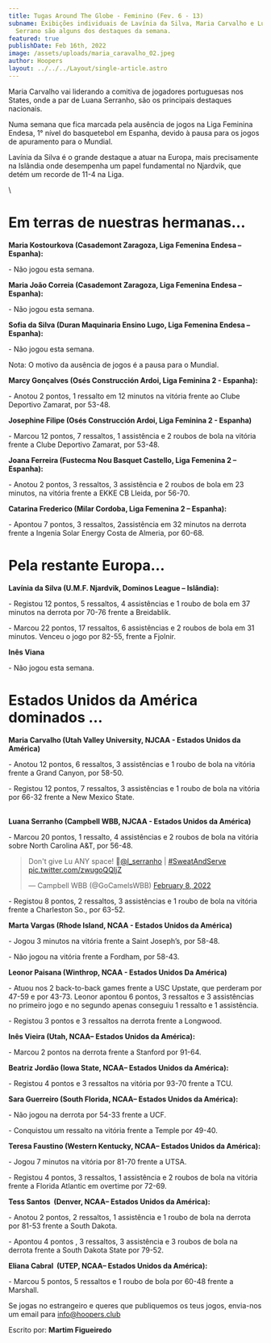 ```yaml
---
title: Tugas Around The Globe - Feminino (Fev. 6 - 13)
subname: Exibições individuais de Lavínia da Silva, Maria Carvalho e Luana
  Serrano são alguns dos destaques da semana.
featured: true
publishDate: Feb 16th, 2022
image: /assets/uploads/maria_caravalho_02.jpeg
author: Hoopers
layout: ../../../Layout/single-article.astro
---
```

Maria Carvalho vai liderando a comitiva de jogadores portuguesas nos States, onde a par de Luana Serranho, são os principais destaques nacionais.

Numa semana que fica marcada pela ausência de jogos na Liga Feminina Endesa, 1° nível do basquetebol em Espanha, devido à pausa para os jogos de apuramento para o Mundial.

Lavínia da Silva é o grande destaque a atuar na Europa, mais precisamente na Islândia onde desempenha um papel fundamental no Njardvik, que detém um recorde de 11-4 na Liga.

\


# Em terras de nuestras hermanas…



**Maria Kostourkova (Casademont Zaragoza, Liga Femenina Endesa – Espanha):**

\- Não jogou esta semana.



**Maria João Correia (Casademont Zaragoza, Liga Femenina Endesa – Espanha):**

\- Não jogou esta semana.



**Sofia da Silva (Duran Maquinaria Ensino Lugo, Liga Femenina Endesa – Espanha):**

\- Não jogou esta semana.

Nota: O motivo da ausência de jogos é a pausa para o Mundial.



**Marcy Gonçalves (Osés Construcción Ardoi, Liga Feminina 2 - Espanha):** 

\- Anotou 2 pontos, 1 ressalto em 12 minutos na vitória frente ao Clube Deportivo Zamarat, por 53-48. 



**Josephine Filipe (Osés Construcción Ardoi, Liga Feminina 2 - Espanha)**

\- Marcou 12 pontos, 7 ressaltos, 1 assistência e 2 roubos de bola na vitória frente a Clube Deportivo Zamarat, por 53-48. 



**Joana Ferreira (Fustecma Nou Basquet Castello, Liga Femenina 2 – Espanha):**

\- Anotou 2 pontos, 3 ressaltos, 3 assistência e 2 roubos de bola em 23 minutos, na vitória frente a EKKE CB Lleida, por 56-70. 



**Catarina Frederico (Milar Cordoba, Liga Femenina 2 – Espanha):**

\- Apontou 7 pontos, 3 ressaltos, 2assistência em 32 minutos na derrota frente a Ingenia Solar Energy Costa de Almeria, por 60-68. 



# Pela restante Europa…



**Lavínia da Silva (U.M.F. Njardvik, Dominos League – Islândia):**

\- Registou 12 pontos, 5 ressaltos, 4 assistências e 1 roubo de bola em 37 minutos na derrota por 70-76 frente a Breidablik.

\- Marcou 22 pontos, 17 ressaltos, 6 assistências e 2 roubos de bola em 31 minutos. Venceu o jogo por 82-55, frente a Fjolnir.



**Inês Viana**

\- Não jogou esta semana.



# Estados Unidos da América dominados …



**Maria Carvalho (Utah Valley University, NJCAA - Estados Unidos da América)**

\- Anotou 12 pontos, 6 ressaltos, 3 assistências e 1 roubo de bola na vitória frente a Grand Canyon, por 58-50. 

\- Registou 12 pontos, 7 ressaltos, 3 assistências e 1 roubo de bola na vitória por 66-32 frente a New Mexico State. 



**\
Luana Serranho (Campbell WBB, NJCAA - Estados Unidos da América)**

\- Marcou 20 pontos, 1 ressalto, 4 assistências e 2 roubos de bola na vitória sobre North Carolina A&T, por 56-48.

<blockquote class="twitter-tweet"><p lang="en" dir="ltr">Don&#39;t give Lu ANY space! 😤<a href="https://twitter.com/l_serranho?ref_src=twsrc%5Etfw">@l_serranho</a> | <a href="https://twitter.com/hashtag/SweatAndServe?src=hash&amp;ref_src=twsrc%5Etfw">#SweatAndServe</a> <a href="https://t.co/zwugoQQIjZ">pic.twitter.com/zwugoQQIjZ</a></p>&mdash; Campbell WBB (@GoCamelsWBB) <a href="https://twitter.com/GoCamelsWBB/status/1491188604185776134?ref_src=twsrc%5Etfw">February 8, 2022</a></blockquote> <script async src="https://platform.twitter.com/widgets.js" charset="utf-8"></script>

\- Registou 8 pontos, 2 ressaltos, 3 assistências e 1 roubo de bola na vitória frente a Charleston So., por 63-52.



**Marta Vargas (Rhode Island, NCAA - Estados Unidos da América)**

\- Jogou 3 minutos na vitória frente a Saint Joseph’s, por 58-48.

\- Não jogou na vitória frente a Fordham, por 58-43.

**Leonor Paisana (Winthrop, NCAA - Estados Unidos Da América)**

\- Atuou nos 2 back-to-back games frente a USC Upstate, que perderam por 47-59 e por 43-73. Leonor apontou 6 pontos, 3 ressaltos e 3 assistências no primeiro jogo e no segundo apenas conseguiu 1 ressalto e 1 assistência.

\- Registou 3 pontos e 3 ressaltos na derrota frente a Longwood.

**Inês Vieira (Utah, NCAA– Estados Unidos da América):**

\- Marcou 2 pontos na derrota frente a Stanford por 91-64.

**Beatriz Jordão (Iowa State, NCAA– Estados Unidos da América):**

\- Registou 4 pontos e 3 ressaltos na vitória por 93-70 frente a TCU.

**Sara Guerreiro (South Florida, NCAA– Estados Unidos da América):**

\- Não jogou na derrota por 54-33 frente a UCF.

\- Conquistou um ressalto na vitória frente a Temple por 49-40.

**Teresa Faustino (Western Kentucky, NCAA– Estados Unidos da América):**

\- Jogou 7 minutos na vitória por 81-70 frente a UTSA.

\- Registou 4 pontos, 3 ressaltos, 1 assistência e 2 roubos de bola na vitória frente a Florida Atlantic em overtime por 72-69.

**Tess Santos  (Denver, NCAA– Estados Unidos da América):**

\- Anotou 2 pontos, 2 ressaltos, 1 assistência e 1 roubo de bola na derrota por 81-53 frente a South Dakota.

\- Apontou 4 pontos , 3 ressaltos, 3 assistência e 3 roubos de bola na derrota frente a South Dakota State por 79-52.

**Eliana Cabral  (UTEP, NCAA– Estados Unidos da América):**

\- Marcou 5 pontos, 5 ressaltos e 1 roubo de bola por 60-48 frente a Marshall.

Se jogas no estrangeiro e queres que publiquemos os teus jogos, envia-nos um email para info@hoopers.club

Escrito por: **Martim Figueiredo**